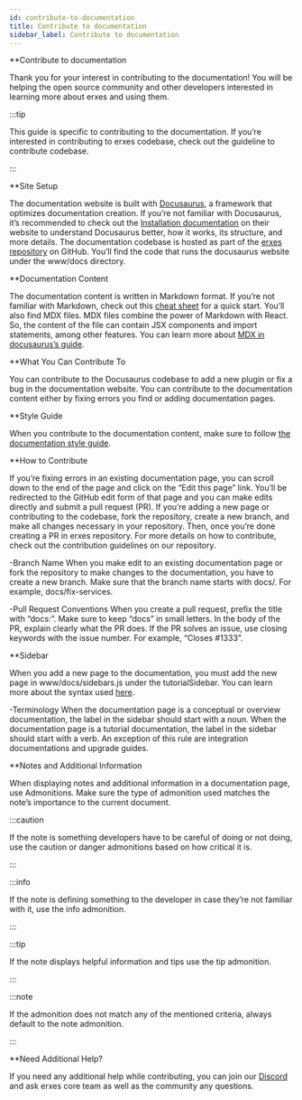 ```yaml
---
id: contribute-to-documentation
title: Contribute to documentation
sidebar_label: Contribute to documentation
---
```


**Contribute to documentation

Thank you for your interest in contributing to the documentation! You will be helping the open source community and other developers interested in learning more about erxes and using them.

:::tip

This guide is specific to contributing to the documentation. If you’re interested in contributing to erxes codebase, check out the guideline to contribute codebase.

:::

**Site Setup

The documentation website is built with <a href="https://github.com/erxes/erxes](https://docusaurus.io/" target="_blank">Docusaurus</a>, a framework that optimizes documentation creation. If you’re not familiar with Docusaurus, it’s recommended to check out the <a href="https://github.com/erxes/erxes](https://docusaurus.io/](https://docusaurus.io/docs/installation)" target="_blank">Installation documentation</a> on their website to understand Docusaurus better, how it works, its structure, and more details.
The documentation codebase is hosted as part of the <a href="https://github.com/erxes/erxes" target="_blank">erxes repository</a> on GitHub. You’ll find the code that runs the docusaurus website under the www/docs directory.

**Documentation Content

The documentation content is written in Markdown format. If you’re not familiar with Markdown, check out this <a href="https://www.markdownguide.org/cheat-sheet/" target="_blank">cheat sheet</a> for a quick start.
You’ll also find MDX files. MDX files combine the power of Markdown with React. So, the content of the file can contain JSX components and import statements, among other features. You can learn more about <a href="https://docusaurus.io/docs/markdown-features/react" target="_blank">MDX in docusaurus’s guide</a>.

**What You Can Contribute To

You can contribute to the Docusaurus codebase to add a new plugin or fix a bug in the documentation website.
You can contribute to the documentation content either by fixing errors you find or adding documentation pages.

**Style Guide

When you contribute to the documentation content, make sure to follow <a href="https://www.erxes.org/contribute/documentation-style-guide" target="_blank">the documentation style guide</a>.

**How to Contribute

If you’re fixing errors in an existing documentation page, you can scroll down to the end of the page and click on the “Edit this page” link. You’ll be redirected to the GitHub edit form of that page and you can make edits directly and submit a pull request (PR).
If you’re adding a new page or contributing to the codebase, fork the repository, create a new branch, and make all changes necessary in your repository. Then, once you’re done creating a PR in erxes repository.
For more details on how to contribute, check out the contribution guidelines on our repository.

-Branch Name
When you make edit to an existing documentation page or fork the repository to make changes to the documentation, you have to create a new branch.
Make sure that the branch name starts with docs/. For example, docs/fix-services.

-Pull Request Conventions
When you create a pull request, prefix the title with “docs:”. Make sure to keep “docs” in small letters.
In the body of the PR, explain clearly what the PR does. If the PR solves an issue, use closing keywords with the issue number. For example, “Closes #1333”.

**Sidebar

When you add a new page to the documentation, you must add the new page in www/docs/sidebars.js under the tutorialSidebar. You can learn more about the syntax used <a href="https://docusaurus.io/docs/sidebar/items" target="_blank">here</a>.

-Terminology
When the documentation page is a conceptual or overview documentation, the label in the sidebar should start with a noun.
When the documentation page is a tutorial documentation, the label in the sidebar should start with a verb. An exception of this rule are integration documentations and upgrade guides.

**Notes and Additional Information

When displaying notes and additional information in a documentation page, use Admonitions. Make sure the type of admonition used matches the note’s importance to the current document.

:::caution

If the note is something developers have to be careful of doing or not doing, use the caution or danger admonitions based on how critical it is.

:::


:::info

If the note is defining something to the developer in case they’re not familiar with it, use the info admonition.

:::

:::tip

If the note displays helpful information and tips use the tip admonition.

:::

:::note

If the admonition does not match any of the mentioned criteria, always default to the note admonition.

:::

**Need Additional Help?

If you need any additional help while contributing, you can join our <a href="https://discord.com/invite/aaGzy3gQK5" target="_blank" target="_blank">Discord</a> and ask erxes core team as well as the community any questions.

















